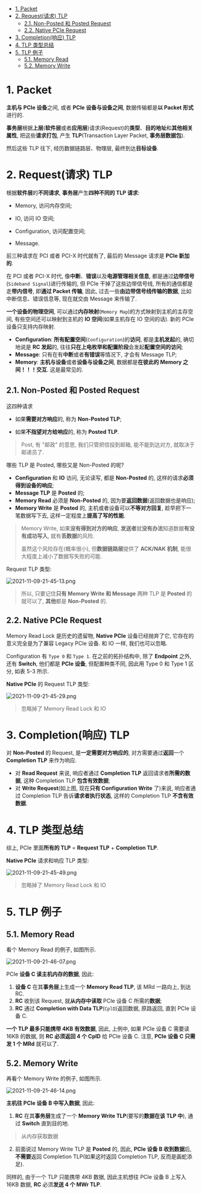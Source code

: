 
<!-- @import "[TOC]" {cmd="toc" depthFrom=1 depthTo=6 orderedList=false} -->

<!-- code_chunk_output -->

- [1. Packet](#1-packet)
- [2. Request(请求) TLP](#2-request请求-tlp)
  - [2.1. Non-Posted 和 Posted Request](#21-non-posted-和-posted-request)
  - [2.2. Native PCIe Request](#22-native-pcie-request)
- [3. Completion(响应) TLP](#3-completion响应-tlp)
- [4. TLP 类型总结](#4-tlp-类型总结)
- [5. TLP 例子](#5-tlp-例子)
  - [5.1. Memory Read](#51-memory-read)
  - [5.2. Memory Write](#52-memory-write)

<!-- /code_chunk_output -->

# 1. Packet

**主机与 PCIe 设备**之间, 或者 **PCIe 设备与设备之间**, 数据传输都是**以 Packet 形式**进行的.

**事务层**根据**上层**(**软件层**或者**应用层**)请求(Request)的**类型**、**目的地址**和**其他相关属性**, 把这些**请求打包**, 产生 **TLP**(Transaction Layer Packet, **事务层数据包**).

然后这些 TLP 往下, 经历数据链路层、物理层, 最终到达**目标设备**.

# 2. Request(请求) TLP

根据**软件层**的**不同请求**, **事务层**产生**四种不同的 TLP 请求**:

* Memory, 访问内存空间;

* IO, 访问 IO 空间;

* Configuration, 访问配置空间;

* Message.

前三种请求在 PCI 或者 PCI-X 时代就有了, 最后的 Message 请求是 **PCIe 新加的**.

在 PCI 或者 PCI-X 时代, 像**中断**、**错误**以及**电源管理相关信息**, 都是通过**边带信号**(`Sideband Signal`)进行传输的, 但 PCIe 干掉了这些边带信号线, 所有的通信都是走**带内信号**, 即**通过 Packet 传输**, 因此, 过去一些**由边带信号线传输的数据**, 比如中断信息、错误信息等, 现在就交由 Message 来传输了.

**一个设备的物理空间**, 可以通过**内存映射**(`Memory Map`)的方式映射到主机的主存空间, 有些空间还可以映射到主机的 **IO 空间**(如果主机存在 IO 空间的话). 新的 PCIe 设备只支持内存映射.

* **Configuration**: **所有配置空间**(`Configuration`)的**访问**, 都是**主机发起**的, 确切地说是 **RC 发起**的, 往往**只在上电枚举和配置阶段**会发起**配置空间的访问**;
* **Message**: 只有在有**中断**或者**有错误**等情况下, 才会有 Message TLP;
* **Memory**: **主机与设备**或者**设备与设备之间**, 数据都是**在彼此的 Memory 之间！！！交互**. 这是最常见的.

## 2.1. Non-Posted 和 Posted Request

这四种请求

* 如果**需要对方响应**的, 称为 **Non-Posted TLP**;

* 如果**不指望对方给响应**的, 称为 **Posted TLP**.

> Post, 有 "邮政" 的意思, 我们只管把信投到邮箱, 能不能到达对方, 就取决于邮递员了.

哪些 TLP 是 Posted, 哪些又是 Non-Posted 的呢?

* **Configuration** 和 **IO** 访问, 无论读写, 都是 **Non-Posted** 的, 这样的请求**必须得到设备的响应**;
* **Message TLP** 是 **Posted** 的;
* **Memory Read** 必须是 **Non-Posted** 的, 因为要**返回数据**(返回数据也是响应);
* **Memory Write** 是 **Posted** 的, 主机或者设备可以**不等对方回复**, 趁早把下一笔数据写下去, 这样一定程度上**提高了写的性能**.
> Memory Write, 如果**没有得到对方的响应**, **发送者**就**没有办法**知道数据**有没有成功写入**, 就有**丢数据**的风险.
>
> 虽然这个风险存在(概率很小), 但**数据链路层**提供了 **ACK/NAK 机制**, 能很大程度上减小了数据写失败的可能.

Request TLP 类型:

![2021-11-09-21-45-13.png](./images/2021-11-09-21-45-13.png)

> 所以, 只要记住**只有 Memory Write 和 Message** 两种 TLP 是 **Posted** 的就可以了, **其他**都是 **Non-Posted** 的.

## 2.2. Native PCIe Request

Memory Read Lock 是历史的遗留物, **Native PCIe** 设备已经抛弃了它, 它存在的意义完全是为了兼容 Legacy PCIe 设备. 和 IO 一样, 我们也可以忽略.

Configuration 有 `Type 0` 和 `Type 1`. 在之前的拓扑结构中, 除了 **Endpoint** 之外, 还有 **Switch**, 他们都是 **PCIe 设备**, 但配置种类不同, 因此用 Type 0 和 Type 1 区分, 如表 5-3 所示.

**Native PCIe** 的 Request TLP 类型:

![2021-11-09-21-45-29.png](./images/2021-11-09-21-45-29.png)

> 忽略掉了 Memory Read Lock 和 IO

# 3. Completion(响应) TLP

对 **Non-Posted** 的 Request, 是**一定需要对方响应的**, 对方需要通过**返回**一个 **Completion TLP** 来作为响应.
* 对 **Read Request** 来说, 响应者通过 **Completion TLP** 返回请求者**所需的数据**, 这种 Completion TLP **包含有效数据**;
* 对 **Write Request**(如上图, 现在**只有 Configuration Write** 了)来说, 响应者通过 Completion TLP 告诉**请求者执行状态**, 这样的 Completion TLP **不含有效数据**.

# 4. TLP 类型总结

综上, PCIe 里面**所有的 TLP** = **Request TLP** + **Completion TLP**.

**Native PCIe** 请求和响应 TLP 类型:

![2021-11-09-21-45-49.png](./images/2021-11-09-21-45-49.png)

> 忽略掉了 Memory Read Lock 和 IO

# 5. TLP 例子

## 5.1. Memory Read

看个 Memory Read 的例子, 如图所示.

![2021-11-09-21-46-07.png](./images/2021-11-09-21-46-07.png)

PCIe **设备 C 读主机内存的数据**, 因此:

1. **设备 C** 在其**事务层**上生成一个 **Memory Read TLP**, 该 MRd 一路向上, 到达 RC.
2. **RC** 收到该 Request, 就**从内存中读取** PCIe 设备 C 所需的**数据**;
3. **RC** 通过 **Completion with Data TLP**(`CplD`)返回数据, 原路返回, 直到 PCIe 设备 C.

**一个 TLP 最多只能携带 4KB 有效数据**, 因此, 上例中, 如果 PCIe 设备 C 需要读 16KB 的数据, 则 **RC 必须返回 4 个 CplD** 给 PCIe 设备 C. 注意, **PCIe 设备 C 只需发 1 个 MRd** 就可以了.

## 5.2. Memory Write

再看个 Memory Write 的例子, 如图所示.

![2021-11-09-21-46-14.png](./images/2021-11-09-21-46-14.png)

**主机往 PCIe 设备 B 中写入数据**, 因此:

1. **RC** 在其**事务层**生成了一个 **Memory Write TLP**(要写的**数据在该 TLP 中**), 通过 **Switch** 直到目的地.
> 从内存获取数据
2. 前面说过 Memory Write TLP 是 **Posted** 的, 因此, **PCIe 设备 B 收到数据**后, **不需要**返回 Completion TLP(如果这时返回 Completion TLP, 反而是画蛇添足).

同样的, 由于一个 TLP 只能携带 4KB 数据, 因此主机想往 PCIe 设备 B 上写入 16KB 数据, **RC** 必须**发送 4 个 MWr TLP**.